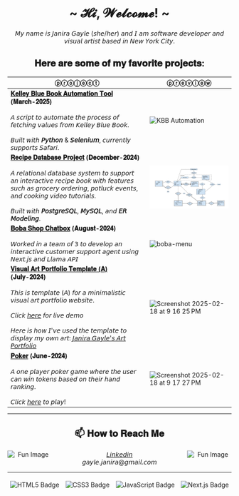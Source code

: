 <body>
  <center>
  <h1 align="center">~ 𝓗𝓲, 𝓦𝓮𝓵𝓬𝓸𝓶𝓮! ~</h1>
  <p align="center">𝘔𝘺 𝘯𝘢𝘮𝘦 𝘪𝘴 𝘑𝘢𝘯𝘪𝘳𝘢 𝘎𝘢𝘺𝘭𝘦 (𝘴𝘩𝘦/𝘩𝘦𝘳) 𝘢𝘯𝘥 𝘐 𝘢𝘮 𝘴𝘰𝘧𝘵𝘸𝘢𝘳𝘦 𝘥𝘦𝘷𝘦𝘭𝘰𝘱𝘦𝘳 𝘢𝘯𝘥 𝘷𝘪𝘴𝘶𝘢𝘭 𝘢𝘳𝘵𝘪𝘴𝘵 𝘣𝘢𝘴𝘦𝘥 𝘪𝘯 𝘕𝘦𝘸 𝘠𝘰𝘳𝘬 𝘊𝘪𝘵𝘺.</p> 
 <body>   

## 𝐇𝐞𝐫𝐞 𝐚𝐫𝐞 𝐬𝐨𝐦𝐞 𝐨𝐟 𝐦𝐲 𝐟𝐚𝐯𝐨𝐫𝐢𝐭𝐞 𝐩𝐫𝐨𝐣𝐞𝐜𝐭𝐬:

| **ⓟⓡⓞⓙⓔⓒⓣ** | **ⓟⓡⓔⓥⓘⓔⓦ** |
| - | - |
| **[𝐊𝐞𝐥𝐥𝐞𝐲 𝐁𝐥𝐮𝐞 𝐁𝐨𝐨𝐤 𝐀𝐮𝐭𝐨𝐦𝐚𝐭𝐢𝐨𝐧 𝐓𝐨𝐨𝐥](https://github.com/janiragayle/kelly-blue-book) (𝐌𝐚𝐫𝐜𝐡-𝟐𝟎𝟐𝟓)** <br><br> 𝘈 𝘴𝘤𝘳𝘪𝘱𝘵 𝘵𝘰 𝘢𝘶𝘵𝘰𝘮𝘢𝘵𝘦 𝘵𝘩𝘦 𝘱𝘳𝘰𝘤𝘦𝘴𝘴 𝘰𝘧 𝘧𝘦𝘵𝘤𝘩𝘪𝘯𝘨 𝘷𝘢𝘭𝘶𝘦𝘴 𝘧𝘳𝘰𝘮 𝘒𝘦𝘭𝘭𝘦𝘺 𝘉𝘭𝘶𝘦 𝘉𝘰𝘰𝘬. <br><br> 𝘉𝘶𝘪𝘭𝘵 𝘸𝘪𝘵𝘩 **𝘗𝘺𝘵𝘩𝘰𝘯** & **𝘚𝘦𝘭𝘦𝘯𝘪𝘶𝘮**, 𝘤𝘶𝘳𝘳𝘦𝘯𝘵𝘭𝘺 𝘴𝘶𝘱𝘱𝘰𝘳𝘵𝘴 𝘚𝘢𝘧𝘢𝘳𝘪. | <img width="500" alt="KBB Automation" src="https://github.com/janiragayle/kelly-blue-book/demonstration.gif" /> |
| **[𝐑𝐞𝐜𝐢𝐩𝐞 𝐃𝐚𝐭𝐚𝐛𝐚𝐬𝐞 𝐏𝐫𝐨𝐣𝐞𝐜𝐭](https://github.com/janiragayle/recipe-db) (𝐃𝐞𝐜𝐞𝐦𝐛𝐞𝐫-𝟐𝟎𝟐𝟒)** <br><br> 𝘈 𝘳𝘦𝘭𝘢𝘵𝘪𝘰𝘯𝘢𝘭 𝘥𝘢𝘵𝘢𝘣𝘢𝘴𝘦 𝘴𝘺𝘴𝘵𝘦𝘮 𝘵𝘰 𝘴𝘶𝘱𝘱𝘰𝘳𝘵 𝘢𝘯 𝘪𝘯𝘵𝘦𝘳𝘢𝘤𝘵𝘪𝘷𝘦 𝘳𝘦𝘤𝘪𝘱𝘦 𝘣𝘰𝘰𝘬 𝘸𝘪𝘵𝘩 𝘧𝘦𝘢𝘵𝘶𝘳𝘦𝘴 𝘴𝘶𝘤𝘩 𝘢𝘴 𝘨𝘳𝘰𝘤𝘦𝘳𝘺 𝘰𝘳𝘥𝘦𝘳𝘪𝘯𝘨, 𝘱𝘰𝘵𝘭𝘶𝘤𝘬 𝘦𝘷𝘦𝘯𝘵𝘴, 𝘢𝘯𝘥 𝘤𝘰𝘰𝘬𝘪𝘯𝘨 𝘷𝘪𝘥𝘦𝘰 𝘵𝘶𝘵𝘰𝘳𝘪𝘢𝘭𝘴. <br><br> 𝘉𝘶𝘪𝘭𝘵 𝘸𝘪𝘵𝘩 **𝘗𝘰𝘴𝘵𝘨𝘳𝘦𝘚𝘘𝘓**, **𝘔𝘺𝘚𝘘𝘓**, 𝘢𝘯𝘥 **𝘌𝘙 𝘔𝘰𝘥𝘦𝘭𝘪𝘯𝘨**. | <img width="500" alt="Recipe Database" src="https://github.com/janiragayle/Recipe-Website-Database/blob/main/er-diagrams/ER-Diagram.jpg?raw=true" /> |
| **[𝐁𝐨𝐛𝐚 𝐒𝐡𝐨𝐩 𝐂𝐡𝐚𝐭𝐛𝐨𝐱](https://github.com/janiragayle/boba-chatbox?tab=readme-ov-file) (𝐀𝐮𝐠𝐮𝐬𝐭-𝟐𝟎𝟐𝟒)** <br><br>𝘞𝘰𝘳𝘬𝘦𝘥 𝘪𝘯 𝘢 𝘵𝘦𝘢𝘮 𝘰𝘧 𝟥 𝘵𝘰 𝘥𝘦𝘷𝘦𝘭𝘰𝘱 𝘢𝘯 𝘪𝘯𝘵𝘦𝘳𝘢𝘤𝘵𝘪𝘷𝘦 𝘤𝘶𝘴𝘵𝘰𝘮𝘦𝘳 𝘴𝘶𝘱𝘱𝘰𝘳𝘵 𝘢𝘨𝘦𝘯𝘵 𝘶𝘴𝘪𝘯𝘨 𝘕𝘦𝘹𝘵.𝘫𝘴 𝘢𝘯𝘥 𝘓𝘭𝘢𝘮𝘢 𝘈𝘗𝘐| <img width="800" alt="boba-menu" src="https://github.com/user-attachments/assets/3ee0831d-05d3-4f88-a5a2-0101edae91d6" /> |
| **[𝐕𝐢𝐬𝐮𝐚𝐥 𝐀𝐫𝐭 𝐏𝐨𝐫𝐭𝐟𝐨𝐥𝐢𝐨 𝐓𝐞𝐦𝐩𝐥𝐚𝐭𝐞 (𝐀)](https://github.com/janiragayle/art-portfolio-a) (𝐉𝐮𝐥𝐲-𝟐𝟎𝟐𝟒)** <br><br>𝘛𝘩𝘪𝘴 𝘪𝘴 𝘵𝘦𝘮𝘱𝘭𝘢𝘵𝘦 (𝘈) 𝘧𝘰𝘳 𝘢 𝘮𝘪𝘯𝘪𝘮𝘢𝘭𝘪𝘴𝘵𝘪𝘤 𝘷𝘪𝘴𝘶𝘢𝘭 𝘢𝘳𝘵 𝘱𝘰𝘳𝘵𝘧𝘰𝘭𝘪𝘰 𝘸𝘦𝘣𝘴𝘪𝘵𝘦. <br><br>𝘊𝘭𝘪𝘤𝘬 [𝘩𝘦𝘳𝘦](𝘩𝘵𝘵𝘱𝘴://𝘢𝘳𝘵-𝘱𝘰𝘳𝘵𝘧𝘰𝘭𝘪𝘰-𝘢.𝘯𝘦𝘵𝘭𝘪𝘧𝘺.𝘢𝘱𝘱) 𝘧𝘰𝘳 𝘭𝘪𝘷𝘦 𝘥𝘦𝘮𝘰 <br><br>𝘏𝘦𝘳𝘦 𝘪𝘴 𝘩𝘰𝘸 𝘐'𝘷𝘦 𝘶𝘴𝘦𝘥 𝘵𝘩𝘦 𝘵𝘦𝘮𝘱𝘭𝘢𝘵𝘦 𝘵𝘰 𝘥𝘪𝘴𝘱𝘭𝘢𝘺 𝘮𝘺 𝘰𝘸𝘯 𝘢𝘳𝘵: [𝘑𝘢𝘯𝘪𝘳𝘢 𝘎𝘢𝘺𝘭𝘦'𝘴 𝘈𝘳𝘵 𝘗𝘰𝘳𝘵𝘧𝘰𝘭𝘪𝘰](https://janiragayle.com/Art/index.html)| <img width="500" alt="Screenshot 2025-02-18 at 9 16 25 PM" src="https://github.com/user-attachments/assets/a0544545-3490-47cb-9fd1-ac4df3720faa" /> |
| **[𝐏𝐨𝐤𝐞𝐫](https://github.com/janiragayle/Poker) (𝐉𝐮𝐧𝐞-𝟐𝟎𝟐𝟒)** <br><br>𝘈 𝘰𝘯𝘦 𝘱𝘭𝘢𝘺𝘦𝘳 𝘱𝘰𝘬𝘦𝘳 𝘨𝘢𝘮𝘦 𝘸𝘩𝘦𝘳𝘦 𝘵𝘩𝘦 𝘶𝘴𝘦𝘳 𝘤𝘢𝘯 𝘸𝘪𝘯 𝘵𝘰𝘬𝘦𝘯𝘴 𝘣𝘢𝘴𝘦𝘥 𝘰𝘯 𝘵𝘩𝘦𝘪𝘳 𝘩𝘢𝘯𝘥 𝘳𝘢𝘯𝘬𝘪𝘯𝘨. <br><br>𝘊𝘭𝘪𝘤𝘬 [𝘩𝘦𝘳𝘦](𝘩𝘵𝘵𝘱𝘴://𝘱𝘰𝘬𝘦𝘳-𝘫𝘨.𝘯𝘦𝘵𝘭𝘪𝘧𝘺.𝘢𝘱𝘱) 𝘵𝘰 𝘱𝘭𝘢𝘺! | <img width="500" alt="Screenshot 2025-02-18 at 9 17 27 PM" src="https://github.com/user-attachments/assets/387198a8-7e99-41bd-a175-dd2eac40c0d2" /> | 


---

<h2 align="center"> 📫 𝐇𝐨𝐰 𝐭𝐨 𝐑𝐞𝐚𝐜𝐡 𝐌𝐞 </h2>

<img 
  src="https://github.com/user-attachments/assets/48b5acf8-ee48-4103-a30c-21abd1a9812f"
  alt="Fun Image"
  width="100"
  align="left"
/>

<img 
  src="https://github.com/user-attachments/assets/48b5acf8-ee48-4103-a30c-21abd1a9812f"
  alt="Fun Image"
  width="100"
  align="right"
/>

<p  align="center">
  <a href="www.linkedin.com/in/janira-gayle/" >𝘓𝘪𝘯𝘬𝘦𝘥𝘪𝘯</a> 
  <br>𝘨𝘢𝘺𝘭𝘦.𝘫𝘢𝘯𝘪𝘳𝘢@𝘨𝘮𝘢𝘪𝘭.𝘤𝘰𝘮
</p>

---
<div align="center">

  <img 
    src="https://img.shields.io/badge/HTML5-E34F26?logo=html5&logoColor=fff" 
    alt="HTML5 Badge" 
    style="margin: 5px;" 
  />
  <img 
    src="https://img.shields.io/badge/CSS3-1572B6?logo=css3&logoColor=fff" 
    alt="CSS3 Badge" 
    style="margin: 5px;" 
  />
  <img 
    src="https://img.shields.io/badge/JavaScript-ES6%2B-yellow?logo=javascript" 
    alt="JavaScript Badge" 
    style="margin: 5px;" 
  />
  <img 
    src="https://img.shields.io/badge/Next.js-000000?logo=next.js&logoColor=fff" 
    alt="Next.js Badge" 
    style="margin: 5px;" 
  />
</div>

<!--
  
## 🔭 I’m currently working on ...
###  [Rate My Professor Chatbox](https://github.com/cindyweng18/rmp-ai-assistant)
- Implemented a web scraper that automatically extracts data from Rate my Professor and upsert to a Pinecone index, integrated with a RAG pipeline using LangChain and OpenAI GPT-4o to get up-to-date and relevant answers to user queries. *currently uses mock data
###  [Flashcard Generator](https://github.com/cindyweng18/flashcard-saas)
- Collaborated with 3 engineers to build and deploy a SaaS product that generates dynamic flashcards based on any topic using the Llama 3.1 LLM via the Groq API, integrated a paywall and custom pricing plans using the Stripe API

###  [South American Recipe Catalogue]()
- A Latin American recipe website that acts as a multi-generational database to preserve cultural dishes.
  
**Motivations:** Immigration and language barriers between generations often result in many unwritten recipes being lost. I want to create a digital database and community that allows Latin Americans and Carribbean families to perserve their family recipes while also being able to engage with recpies from other families. 

## 👩🏽‍💻 I just finished ...
###  [Visual Art Portfolio Template (A)](https://github.com/janiragayle/art-portfolio-a) (July-2024)
- This is template (A) for a minimalistic visual art portfolio website.
- Click [here](https://art-portfolio-a.netlify.app) to preview the template!
- Heres how I've used the template to display my own art: [Janira Gayle's Art Portfolio](https://janiragayle.com/Art/index.html)

**Motivations**: It is important for visual artist to have a portfolio website to show their work. However, it can be very difficult to find an affordable and efficent design. This template is simple and straight to the point, perfect for any visual artist who wants to quickly display their art work.
###  [Pantry Tracker]()

###  [Affirmations Digital Clock](https://github.com/janiragayle/Affirmations-Clock) (April-2024)
- A digital clock that provides a short definition of every angel number it hits!
www.linkedin.com/in/janira-gayle/
-->

<!--
**janiragayle/JaniraGayle** is a ✨ _special_ ✨ repository because its `README.md` (this file) appears on your GitHub profile.

Here are some ideas to get you started:

- 🔭 I’m currently working on ...
- 🌱 I’m currently learning ...
- 👯 I’m looking to collaborate on ...
- 🤔 I’m looking for help with ...
- 💬 Ask me about ...
- 📫 How to reach me: ...
- 😄 Pronouns: ...
- ⚡ Fun fact: ...
-->
